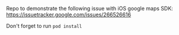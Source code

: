 Repo to demonstrate the following issue with iOS google maps SDK:
https://issuetracker.google.com/issues/266526616

Don't forget to run `pod install`


